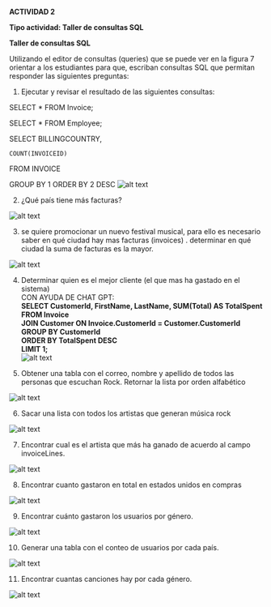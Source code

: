 **ACTIVIDAD 2**

**Tipo actividad: Taller de consultas SQL**

**Taller de consultas SQL**

Utilizando el editor de consultas (queries) que se puede ver en la figura 7 orientar a los estudiantes para que, escriban consultas SQL que permitan responder las siguientes preguntas: 

1. Ejecutar y revisar el resultado de las siguientes consultas: 

SELECT \* FROM Invoice;

SELECT \* FROM Employee;

SELECT BILLINGCOUNTRY,

  	COUNT(INVOICEID)

  FROM INVOICE

  GROUP BY 1  ORDER BY 2 DESC
![alt text](image.png)

2. ¿Qué país tiene más facturas?

![alt text](image-1.png)

3. se quiere promocionar un nuevo festival musical, para ello es necesario saber en qué ciudad  hay mas facturas (invoices) . determinar en qué ciudad la suma de facturas es la mayor.

![alt text](image-2.png)

4. Determinar quien es el mejor cliente (el que mas ha gastado en el sistema)  
   CON AYUDA DE CHAT GPT:  
   **SELECT CustomerId, FirstName, LastName, SUM(Total) AS TotalSpent**  
   **FROM Invoice**  
   **JOIN Customer ON Invoice.CustomerId \= Customer.CustomerId**  
   **GROUP BY CustomerId**  
   **ORDER BY TotalSpent DESC**  
   **LIMIT 1;**  
![alt text](image-3.png)


5. Obtener una tabla con el correo, nombre y apellido de todos las personas que escuchan Rock. Retornar la lista por orden alfabético

![alt text](image-4.png)

6. Sacar una lista con todos los artistas que generan música rock

![alt text](image-5.png)

7. Encontrar cual es el artista que más ha ganado de acuerdo al campo invoiceLines.

![alt text](image-6.png)

8. Encontrar cuanto gastaron en total en estados unidos en compras

![alt text](image-7.png)

9. Encontrar cuánto gastaron los usuarios por género.

![alt text](image-8.png)

10. Generar una tabla con el conteo de usuarios por cada país.

![alt text](image-9.png)

11. Encontrar cuantas canciones hay por cada género.

![alt text](image-10.png)


